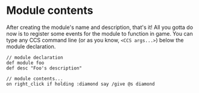 # Module contents
After creating the module's name and description, that's it! All you gotta do now is to register some events for the module to function in game. You can type any CCS command line (or as you know, `<CCS args...>`) below the module declaration.

```
// module declaration
def module foo
def desc "Foo's description"

// module contents...
on right_click if holding :diamond say /give @s diamond
```
